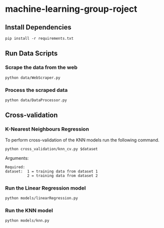 # machine-learning-group-roject

## Install Dependencies

```pip install -r requirements.txt```

## Run Data Scripts  

### Scrape the data from the web
```python data/WebScraper.py```

### Process the scraped data
```python data/DataProcessor.py```

## Cross-validation

### K-Nearest Neighbours Regression
To perform cross-validation of the KNN models run the following command.
```
python cross_validation/knn_cv.py $dataset
```
Arguments:
```
Required:
dataset:  1 = training data from dataset 1
          2 = training data from dataset 2
```
### Run the Linear Regression model
```python models/linearRegression.py```

### Run the KNN model
```python models/knn.py```
